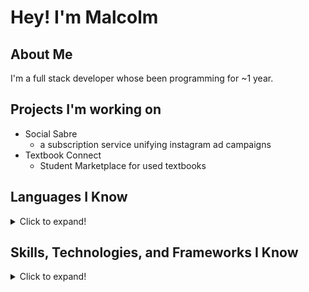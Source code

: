 # Hey! I'm Malcolm

## About Me

I'm a full stack developer whose been programming for ~1 year. 
## Projects I'm working on

- Social Sabre
  - a subscription service unifying instagram ad campaigns
- Textbook Connect
  - Student Marketplace for used textbooks

## Languages I Know

<details>
<summary>Click to expand!</summary>

- Web Development
  - HTML
  - CSS
  - JavaScript
- Python

</details>

## Skills, Technologies, and Frameworks I Know

<details>
<summary>Click to expand!</summary>

- MySQL
- SQLite
- PostgreSQL 
- IBM db2
- Flask
- Selenium
- JSON
</details>


